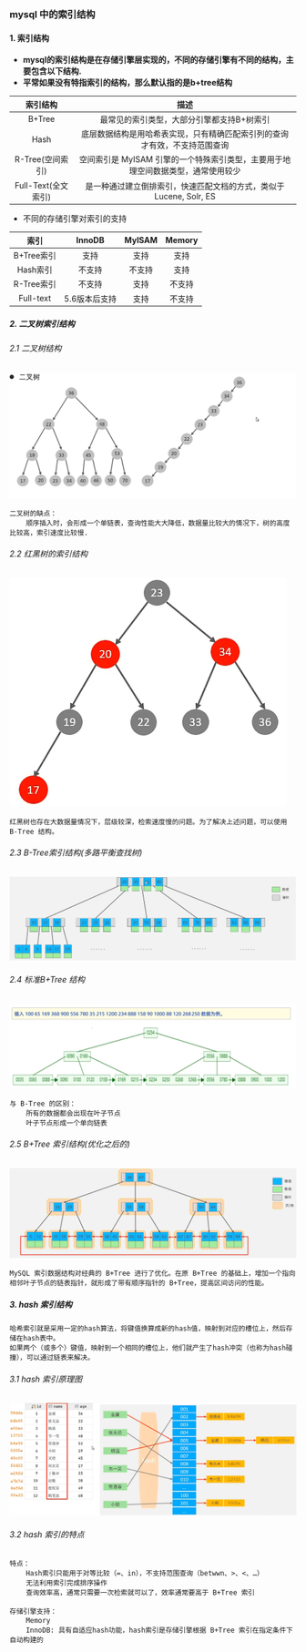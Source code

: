 ### mysql 中的索引结构

#### 1. 索引结构
- **mysql的索引结构是在存储引擎层实现的，不同的存储引擎有不同的结构，主要包含以下结构.**
- **平常如果没有特指索引的结构，那么默认指的是b+tree结构**

| 索引结构  | 描述 |
| :---: | :---: |
| B+Tree  | 最常见的索引类型，大部分引擎都支持B+树索引 |
| Hash | 底层数据结构是用哈希表实现，只有精确匹配索引列的查询才有效，不支持范围查询 |
| R-Tree(空间索引) | 空间索引是 MyISAM 引擎的一个特殊索引类型，主要用于地理空间数据类型，通常使用较少 |
| Full-Text(全文索引) | 是一种通过建立倒排索引，快速匹配文档的方式，类似于 Lucene, Solr, ES |

-  不同的存储引擎对索引的支持

| 索引 | InnoDB | MyISAM | Memory |
| :---: | :---: | :---: | :---: |
| B+Tree索引 | 支持 | 支持 | 支持 |
| Hash索引 | 不支持 | 不支持 | 支持 | 
| R-Tree索引 | 不支持 | 支持 | 不支持 |
| Full-text | 5.6版本后支持 | 支持 | 不支持 |

##### 2. 二叉树索引结构

###### 2.1 二叉树结构
![image](./image/%E4%BA%8C%E5%8F%89%E6%A0%91%E7%BB%93%E6%9E%84.png)

```text
二叉树的缺点：
    顺序插入时，会形成一个单链表，查询性能大大降低，数据量比较大的情况下，树的高度比较高，索引速度比较慢.
```
###### 2.2 红黑树的索引结构

![iamge](./image/%E7%BA%A2%E9%BB%91%E6%A0%91%E7%BB%93%E6%9E%84.png)

```text
红黑树也存在大数据量情况下，层级较深，检索速度慢的问题。为了解决上述问题，可以使用 B-Tree 结构。
```

###### 2.3 B-Tree索引结构(多路平衡查找树)

![image](./image/B-Tree%E7%BB%93%E6%9E%84.png)

###### 2.4 标准B+Tree 结构

![image](./image/%E6%A0%87%E5%87%86b%2Btree%E7%BB%93%E6%9E%84.png)

```text
与 B-Tree 的区别：
    所有的数据都会出现在叶子节点
    叶子节点形成一个单向链表
```

###### 2.5 B+Tree 索引结构(优化之后的)

![image](./image/b%2Btree%E7%B4%A2%E5%BC%95%E7%BB%93%E6%9E%84.png)

```text
MySQL 索引数据结构对经典的 B+Tree 进行了优化。在原 B+Tree 的基础上，增加一个指向相邻叶子节点的链表指针，就形成了带有顺序指针的 B+Tree，提高区间访问的性能。
```

##### 3. hash 索引结构

```text
哈希索引就是采用一定的hash算法，将键值换算成新的hash值，映射到对应的槽位上，然后存储在hash表中。
如果两个（或多个）键值，映射到一个相同的槽位上，他们就产生了hash冲突（也称为hash碰撞），可以通过链表来解决。
```

###### 3.1 hash 索引原理图

![image](./image/Hash%E7%B4%A2%E5%BC%95%E5%8E%9F%E7%90%86%E5%9B%BE.png)

###### 3.2 hash 索引的特点
```text
特点：
    Hash索引只能用于对等比较（=、in），不支持范围查询（betwwn、>、<、…）
    无法利用索引完成排序操作
    查询效率高，通常只需要一次检索就可以了，效率通常要高于 B+Tree 索引

存储引擎支持：
    Memory
    InnoDB: 具有自适应hash功能，hash索引是存储引擎根据 B+Tree 索引在指定条件下自动构建的

```
